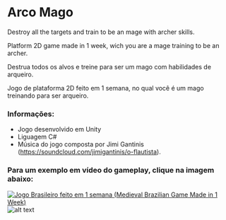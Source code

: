 # Arco Mago

Destroy all the targets and train to be an mage with archer skills.

Platform 2D game made in 1 week, wich you are a mage training to be an archer.


Destrua todos os alvos e treine para ser um mago com habilidades de arqueiro.

Jogo de plataforma 2D feito em 1 semana, no qual você é um mago treinando para ser arqueiro.



### Informações:
- Jogo desenvolvido em Unity
- Liguagem C#
- Música do jogo composta por Jimi Gantinis (https://soundcloud.com/jimigantinis/o-flautista).


### Para um exemplo em vídeo do gameplay, clique na imagem abaixo:
[![Jogo Brasileiro feito em 1 semana (Medieval Brazilian Game Made in 1 Week)](https://img.itch.zone/aW1nLzQwOTUzNDEucG5n/original/IH%2BuG1.png)](http://www.youtube.com/watch?v=1CMco5QrfO8 "Arco Mago")
![alt text](https://img.itch.zone/aW1nLzQwOTUzNTAucG5n/original/kdVS7t.png)
